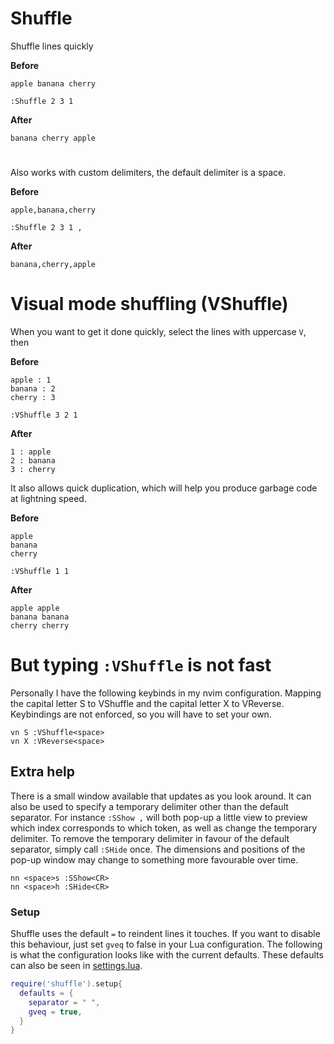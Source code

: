 # Shuffle

Shuffle lines quickly

**Before**
```
apple banana cherry
```

`:Shuffle 2 3 1`

**After**
```
banana cherry apple
```

#

Also works with custom delimiters, the default delimiter is a space.

**Before**
```
apple,banana,cherry
```

`:Shuffle 2 3 1 ,`

**After**
```
banana,cherry,apple
```

# Visual mode shuffling (VShuffle)

When you want to get it done quickly, select the lines with uppercase `V`, then

**Before**
```
apple : 1
banana : 2
cherry : 3
```

`:VShuffle 3 2 1`

**After**
```
1 : apple
2 : banana
3 : cherry
```

It also allows quick duplication, which will help you produce garbage code at
lightning speed.

**Before**
```
apple
banana
cherry
```

`:VShuffle 1 1`

**After**
```
apple apple
banana banana
cherry cherry
```

# But typing `:VShuffle` is not fast

Personally I have the following keybinds in my nvim configuration. Mapping the
capital letter S to VShuffle and the capital letter X to VReverse. Keybindings
are not enforced, so you will have to set your own.

```vim
vn S :VShuffle<space>
vn X :VReverse<space>
```

## Extra help

There is a small window available that updates as you look around. It can also
be used to specify a temporary delimiter other than the default separator. For
instance `:SShow ,` will both pop-up a little view to preview which index
corresponds to which token, as well as change the temporary delimiter. To
remove the temporary delimiter in favour of the default separator, simply call
`:SHide` once.  The dimensions and positions of the pop-up window may change to
something more favourable over time.

```vim
nn <space>s :SShow<CR>
nn <space>h :SHide<CR>
```

### Setup

Shuffle uses the default `=` to reindent lines it touches.  If you want to
disable this behaviour, just set `gveq` to false in your Lua configuration.
The following is what the configuration looks like with the current defaults.
These defaults can also be seen in [settings.lua](lua/shuffle/settings.lua).

```lua
require('shuffle').setup{
  defaults = {
    separator = " ",
    gveq = true,
  }
}
```

#
